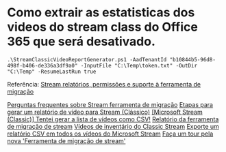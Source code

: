 # Como extrair as estatisticas dos videos do stream class do Office 365 que será desativado.



````		
.\StreamClassicVideoReportGenerator.ps1 -AadTenantId "b10844b5-96d8-498f-b406-de336a3df9a0" -InputFile "C:\Temp\token.txt" -OutDir "C:\Temp" -ResumeLastRun true		
````


Referência:
[Stream relatórios, permissões e suporte à ferramenta de migração](https://learn.microsoft.com/pt-br/stream/streamnew/migration-details)

[Perguntas frequentes sobre Stream ferramenta de migração](https://learn.microsoft.com/pt-br/stream/streamnew/faq-migration-tool)
[Etapas para gerar um relatório de vídeo para Stream (Clássico)](https://zenn.dev/maekawawawa/articles/058d1a1a4ef73f)
[[Microsoft Stream (Classic)] Tentei gerar a lista de vídeos como CSV!](https://mynote365.hatenadiary.com/entry/2022/10/22/202841)
[Relatório da ferramenta de migração de stream](https://medium.com/@terry.chuang/stream%E7%A7%BB%E8%BD%89%E5%B7%A5%E5%85%B7%E5%A0%B1%E5%91%8A-63d3c32c0847)
[Vídeos de inventário do Classic Stream](https://frankchen2016.medium.com/inventory-videos-from-classic-stream-355bee0aac3)
[Exporte um relatório CSV em todos os vídeos do Microsoft Stream](https://pnp.github.io/script-samples/stream-report-videos/README.html?tabs=pnpps)
[Faça um tour pela nova 'Ferramenta de migração de stream'](https://blog.apps4.pro/a-tour-of-stream-migration-tool)




